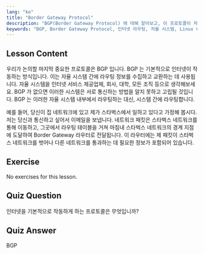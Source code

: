 ```yaml
---
lang: "ko"
title: "Border Gateway Protocol"
description: "BGP(Border Gateway Protocol) 에 대해 알아보고, 이 프로토콜이 자율 시스템 간 인터넷 라우팅을 어떻게 가능하게 하는지 이해합니다. 초보자를 위한 BGP 기본 사항을 파악합니다."
keywords: "BGP, Border Gateway Protocol, 인터넷 라우팅, 자율 시스템, Linux 네트워킹, BGP 튜토리얼, 네트워크 프로토콜, 초보자 가이드"
---
```


## Lesson Content

우리가 논의할 마지막 중요한 프로토콜은 BGP 입니다. BGP 는 기본적으로 인터넷이 작동하는 방식입니다. 이는 자율 시스템 간에 라우팅 정보를 수집하고 교환하는 데 사용됩니다. 자율 시스템을 인터넷 서비스 제공업체, 회사, 대학, 모든 조직 등으로 생각해보세요. BGP 가 없으면 이러한 시스템은 서로 통신하는 방법을 알지 못하고 고립될 것입니다. BGP 는 이러한 자율 시스템 내부에서 라우팅하는 대신, 시스템 간에 라우팅합니다.

예를 들어, 당신이 집 네트워크에 있고 제가 스타벅스에서 일하고 있다고 가정해 봅시다. 저는 당신과 통신하고 싶어서 이메일을 보냅니다. 네트워크 패킷은 스타벅스 네트워크를 통해 이동하고, 그곳에서 라우팅 테이블을 거쳐 마침내 스타벅스 네트워크의 경계 지점에 도달하여 Border Gateway 라우터로 전달됩니다. 이 라우터에는 제 패킷이 스타벅스 네트워크를 벗어나 다른 네트워크를 통과하는 데 필요한 정보가 포함되어 있습니다.

## Exercise

No exercises for this lesson.

## Quiz Question

인터넷을 기본적으로 작동하게 하는 프로토콜은 무엇입니까?

## Quiz Answer

BGP
